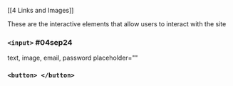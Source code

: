 [[4 Links and Images]]

These are the interactive elements that allow users to interact with the site

### `<input>`           #04sep24

text, image, email, password
placeholder=""






### `<button> </button>`
